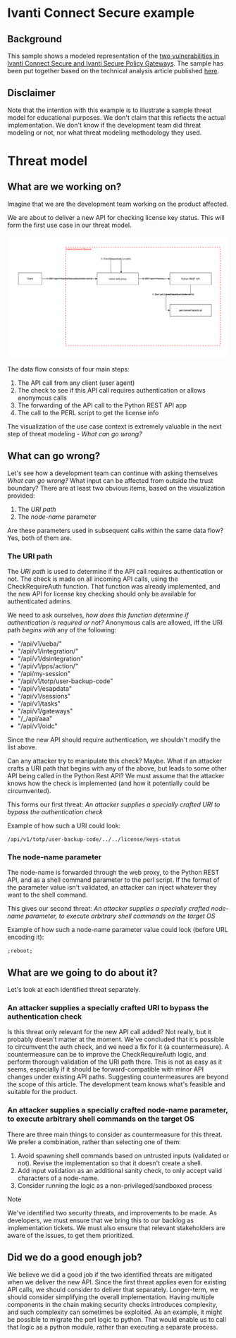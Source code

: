 # Ivanti Connect Secure example #
## Background ##
This sample shows a modeled representation of the [two vulnerabilities in Ivanti Connect Secure and Ivanti Secure Policy Gateways](https://forums.ivanti.com/s/article/CVE-2023-46805-Authentication-Bypass-CVE-2024-21887-Command-Injection-for-Ivanti-Connect-Secure-and-Ivanti-Policy-Secure-Gateways?language=en_US).
The sample has been put together based on the technical analysis article published [here](https://attackerkb.com/topics/AdUh6by52K/cve-2023-46805/rapid7-analysis).

## Disclaimer ##
Note that the intention with this example is to illustrate a sample threat model for educational purposes. We don't claim that this reflects the actual implementation. We don't know if the development team did threat modeling or not, nor what threat modeling methodology they used.

# Threat model #
## What are we working on? ##
Imagine that we are the development team working on the product affected.

We are about to deliver a new API for checking license key status.
This will form the first use case in our threat model.

![License check API](Ivanti-CheckLicenseKeyStatus.svg)

The data flow consists of four main steps:
1. The API call from any client (user agent)
1. The check to see if this API call requires authentication or allows anonymous calls
1. The forwarding of the API call to the Python REST API app
1. The call to the PERL script to get the license info

The visualization of the use case context is extremely valuable in the next step of threat modeling - *What can go wrong?*

## What can go wrong? ##
Let's see how a development team can continue with asking themselves _What can go wrong?_ What input can be affected from outside the trust boundary? There are at least two obvious items, based on the visualization provided:
1. The _URI path_
1. The _node-name_ parameter

Are these parameters used in subsequent calls within the same data flow? Yes, both of them are.

### The URI path ###
The _URI path_ is used to determine if the API call requires authentication or not. The check is made on all incoming API calls, using the CheckRequireAuth function. That function was already implemented, and the new API for license key checking should only be available for authenticated admins.

We need to ask ourselves, _how does this function determine if authentication is required or not?_ Anonymous calls are allowed, iff the URI path *begins with* any of the following:
* "/api/v1/ueba/"
* "/api/v1/integration/"
* "/api/v1/dsintegration"
* "/api/v1/pps/action/"
* "/api/my-session"
* "/api/v1/totp/user-backup-code"
* "/api/v1/esapdata"
* "/api/v1/sessions"
* "/api/v1/tasks"
* "/api/v1/gateways"
* "/_/api/aaa"
* "/api/v1/oidc"

Since the new API should require authentication, we shouldn't modify the list above.

Can any attacker try to manipulate this check? Maybe. What if an attacker crafts a URI path that begins with any of the above, but leads to some other API being called in the Python Rest API? We must assume that the attacker knows how the check is implemented (and how it potentially could be circumvented).

This forms our first threat:
_An attacker supplies a specially crafted URI to bypass the authentication check_

Example of how such a URI could look:
```
/api/v1/totp/user-backup-code/../../license/keys-status
```

### The node-name parameter ###
The node-name is forwarded through the web proxy, to the Python REST API, and as a shell command parameter to the perl script. If the format of the parameter value isn't validated, an attacker can inject whatever they want to the shell command.

This gives our second threat:
_An attacker supplies a specially crafted node-name parameter, to execute arbitrary shell commands on the target OS_

Example of how such a node-name parameter value could look (before URL encoding it):
```
;reboot;
```

## What are we going to do about it? ##
Let's look at each identified threat separately.

### An attacker supplies a specially crafted URI to bypass the authentication check ###
Is this threat only relevant for the new API call added? Not really, but it probably doesn't matter at the moment. We've concluded that it's possible to circumvent the auth check, and we need a fix for it (a countermeasure). A countermeasure can be to improve the CheckRequireAuth logic, and perform thorough validation of the URI path there. This is not as easy as it seems, especially if it should be forward-compatible with minor API changes under existing API paths. Suggesting countermeasures are beyond the scope of this article. The development team knows what's feasible and suitable for the product.

### An attacker supplies a specially crafted node-name parameter, to execute arbitrary shell commands on the target OS ###
There are three main things to consider as countermeasure for this threat. We prefer a combination, rather than selecting one of them:
1. Avoid spawning shell commands based on untrusted inputs (validated or not). Revise the implementation so that it doesn't create a shell.
1. Add input validation as an additional sanity check, to only accept valid characters of a node-name.
1. Consider running the logic as a non-privileged/sandboxed process

>[!NOTE]
>We've identified two security threats, and improvements to be made. As developers, we must ensure that we bring this to our backlog as implementation tickets. We must also ensure that relevant stakeholders are aware of the issues, to get them prioritized.

## Did we do a good enough job? ##
We believe we did a good job if the two identified threats are mitigated when we deliver the new API. Since the first threat applies even for existing API calls, we should consider to deliver that separately.
Longer-term, we should consider simplifying the overall implementation. Having multiple components in the chain making security checks introduces complexity, and such complexity can sometimes be exploited. As an example, it might be possible to migrate the perl logic to python. That would enable us to call that logic as a python module, rather than executing a separate process.
